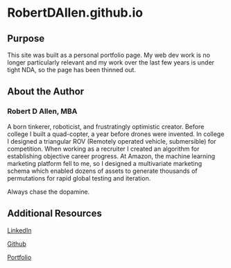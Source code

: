 # RobertDAllen.github.io

## Purpose
This site was built as a personal portfolio page. My web dev work is no longer particularly relevant and my work over the last few years is under tight NDA, so the page has been thinned out. 

## About the Author
### Robert D Allen, MBA
A born tinkerer, roboticist, and frustratingly optimistic creator. Before college I built a quad-copter, a year before drones were invented. In college I designed a triangular ROV (Remotely operated vehicle, submersible) for competition. When working as a recruiter I created an algorithm for establishing objective career progress. At Amazon, the machine learning marketing platform fell to me, so I designed a multivariate marketing schema which enabled dozens of assets to generate thousands of permutations for rapid global testing and iteration. 

Always chase the dopamine. 


## Additional Resources

[LinkedIn](https://www.linkedin.com/in/robertdallenmba/)

[Github](https://github.com/RobertDAllen)

[Portfolio](https://robertdallen.github.io/)

